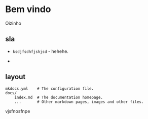 # Bem vindo

Oizinho
## sla

* `ksdjfsdhfjshjsd` - hehehe.

* 

##  layout

    mkdocs.yml    # The configuration file.
    docs/
        index.md  # The documentation homepage.
        ...       # Other markdown pages, images and other files.


 vjsfnosfnpe

